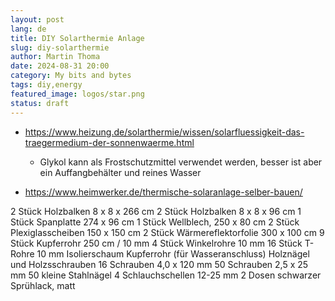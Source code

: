 ```yaml
---
layout: post
lang: de
title: DIY Solarthermie Anlage
slug: diy-solarthermie
author: Martin Thoma
date: 2024-08-31 20:00
category: My bits and bytes
tags: diy,energy
featured_image: logos/star.png
status: draft
---
```

* https://www.heizung.de/solarthermie/wissen/solarfluessigkeit-das-traegermedium-der-sonnenwaerme.html
    * Glykol kann als Frostschutzmittel verwendet werden, besser ist aber ein Auffangbehälter und reines Wasser

* https://www.heimwerker.de/thermische-solaranlage-selber-bauen/

2 Stück Holzbalken 8 x 8 x 266 cm
2 Stück Holzbalken 8 x 8 x 96 cm
1 Stück Spanplatte 274 x 96 cm
1 Stück Wellblech, 250 x 80 cm
2 Stück Plexiglasscheiben 150 x 150 cm
2 Stück Wärmereflektorfolie 300 x 100 cm
9 Stück Kupferrohr 250 cm / 10 mm
4 Stück Winkelrohre 10 mm
16 Stück T-Rohre 10 mm
Isolierschaum
Kupferrohr (für Wasseranschluss)
Holznägel und Holzsschrauben
16 Schrauben 4,0 x 120 mm
50 Schrauben 2,5 x 25 mm
50 kleine Stahlnägel
4 Schlauchschellen 12-25 mm
2 Dosen schwarzer Sprühlack, matt
